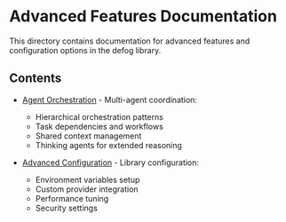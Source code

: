 # Advanced Features Documentation

This directory contains documentation for advanced features and configuration options in the defog library.

## Contents

- [Agent Orchestration](agent-orchestration.md) - Multi-agent coordination:
  - Hierarchical orchestration patterns
  - Task dependencies and workflows
  - Shared context management
  - Thinking agents for extended reasoning

- [Advanced Configuration](advanced-configuration.md) - Library configuration:
  - Environment variables setup
  - Custom provider integration
  - Performance tuning
  - Security settings